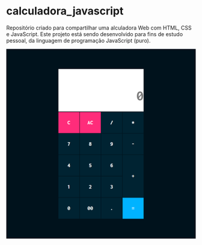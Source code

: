 # calculadora_javascript
 Repositório criado para compartilhar uma alculadora Web com HTML, CSS e JavaScript. 
 Este projeto está sendo desenvolvido para fins de estudo pessoal, da linguagem de programação JavaScript (puro).

 ![](midia/usabilidadeGif.gif)